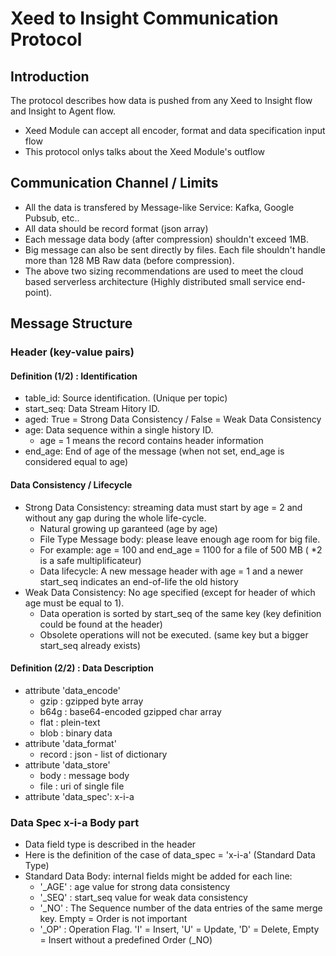 # Xeed to Insight Communication Protocol
## Introduction
The protocol describes how data is pushed from any Xeed to Insight flow and Insight to Agent flow.
* Xeed Module can accept all encoder, format and data specification input flow
* This protocol onlys talks about the Xeed Module's outflow
## Communication Channel / Limits
* All the data is transfered by Message-like Service: Kafka, Google Pubsub, etc..
* All data should be record format (json array)
* Each message data body (after compression) shouldn't exceed 1MB.
* Big message can also be sent directly by files. Each file shouldn't handle more than 128 MB Raw data (before compression).
* The above two sizing recommendations are used to meet the cloud based serverless architecture (Highly distributed small service end-point).
## Message Structure
### Header (key-value pairs)
#### Definition (1/2) : Identification
* table_id: Source identification. (Unique per topic)
* start_seq: Data Stream Hitory ID.
* aged: True = Strong Data Consistency / False = Weak Data Consistency
* age: Data sequence within a single history ID. 
  * age = 1 means the record contains header information
* end_age: End of age of the message (when not set, end_age is considered equal to age)
#### Data Consistency / Lifecycle
* Strong Data Consistency: streaming data must start by age = 2 and without any gap during the whole life-cycle.
  * Natural growing up garanteed (age by age)
  * File Type Message body: please leave enough age room for big file.
  * For example: age = 100 and end_age = 1100 for a file of 500 MB ( *2 is a safe multiplificateur) 
  * Data lifecycle: A new message header with age = 1 and a newer start_seq indicates an end-of-life the old history
* Weak Data Consistency: No age specified (except for header of which age must be equal to 1).
  * Data operation is sorted by start_seq of the same key (key definition could be found at the header)
  * Obsolete operations will not be executed. (same key but a bigger start_seq already exists)
#### Definition (2/2) : Data Description
* attribute 'data_encode'
  * gzip : gzipped byte array
  * b64g : base64-encoded gzipped char array 
  * flat : plein-text
  * blob : binary data
* attribute 'data_format'
  * record : json - list of dictionary
* attribute 'data_store'
  * body : message body
  * file : uri of single file
* attribute 'data_spec': x-i-a
### Data Spec x-i-a Body part
* Data field type is described in the header
* Here is the definition of the case of data_spec = 'x-i-a' (Standard Data Type) 
* Standard Data Body: internal fields might be added for each line:
  * '_AGE' : age value for strong data consistency
  * '_SEQ' : start_seq value for weak data consistency
  * '_NO' : The Sequence number of the data entries of the same merge key. Empty = Order is not important
  * '_OP' : Operation Flag. 'I' = Insert, 'U' = Update, 'D' = Delete, Empty = Insert without a predefined Order (_NO)

